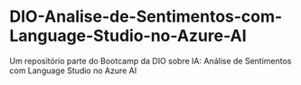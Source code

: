 # DIO-Analise-de-Sentimentos-com-Language-Studio-no-Azure-AI
Um repositório parte do Bootcamp da DIO sobre IA: Análise de Sentimentos com Language Studio no Azure AI
